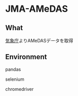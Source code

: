 # JMA-AMeDAS
## What
<a href="http://www.data.jma.go.jp/gmd/risk/obsdl/index.php">気象庁</a>よりAMeDASデータを取得


## Environment
pandas

selenium

chromedriver
